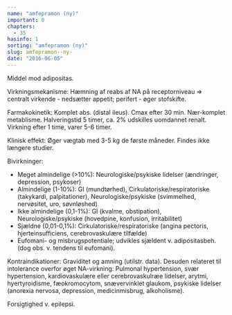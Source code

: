 ```yaml
---
name: "amfepramon (ny)"
important: 0
chapters:  
  - 35
hasinfo: 1
sorting: "amfepramon (ny)"
slug: amfepramon--ny-
date: "2016-06-05"
---
```


Middel mod adipositas.

Virkningsmekanisme: Hæmning af reabs af NA på receptorniveau => centralt virkende - nedsætter appetit; perifert - øger stofskifte.

Farmakokinetik: Komplet abs. (distal ileus). Cmax efter 30 min. Nær-komplet metablisme. Halveringstid 5 timer, ca. 2% udskilles uomdannet renalt. Virkning efter 1 time, varer 5-6 timer.

Klinisk effekt: Øger vægtab med 3-5 kg de første måneder. Findes ikke længere studier.

Bivirkninger: <ul><li>Meget almindelige (>10%): Neurologiske/psykiske lidelser (ændringer, depression, psykoser)</li><li>Almindelige (1-10%): GI (mundtørhed), Cirkulatoriske/respiratoriske (takykardi, palpitationer), Neurologiske/psykiske (svimmelhed, nervøsitet, uro, søvnløshed)</li><li>Ikke almindelige (0,1-1%): GI (kvalme, obstipation), Neurologiske/psykiske (hovedpine, konfusion, irritabilitet)</li><li>Sjældne (0,01-0,1%): Cirkulatoriske/respiratoriske (angina pectoris, hjerteinsufficiens, cerebrovaskulære tilfælde)</li><li>Eufomani- og misbrugspotentiale; udvikles sjældent v. adipositasbeh. (dog obs. v. tendens til eufomani).</li></ul>

Kontraindikationer: Graviditet og amning (utilstr. data). Desuden relateret til intolerance overfor øget NA-virkning: Pulmonal hypertension, svær hypertension, kardiovaskulære eller cerebrovaskulræe lidelser, arytmi, hyertyroidisme, fæokromocytom, snævervinklet glaukom, psykiske lidelser (anorexia nervosa, depression, medicinmisbrug, alkoholisme).

Forsigtighed v. epilepsi.
